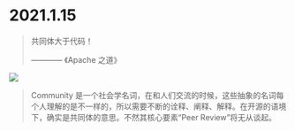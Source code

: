 # 2021.1.15

> 共同体大于代码！
>
>    ———— 《Apache 之道》

![](https://blogs.apache.org/foundation/mediaresource/da4bdc44-c36d-4c50-b0f3-0208954d689b)

> Community 是一个社会学名词，在和人们交流的时候，这些抽象的名词每个人理解的是不一样的，所以需要不断的诠释、阐释、解释。在开源的语境下，确实是共同体的意思。不然其核心要素“Peer Review”将无从谈起。